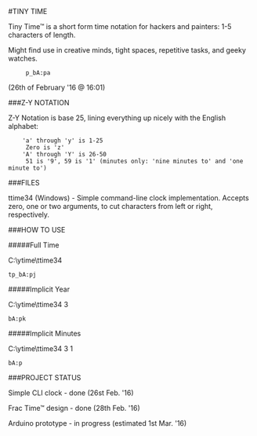 

#TINY TIME

 

Tiny Time™ is a short form time notation for hackers and painters: 1-5 characters of length.

Might find use in creative minds, tight spaces, repetitive tasks, and geeky watches.

 
         p_bA:pa

(26th of February '16 @ 16:01)

 

###Z-Y NOTATION

 

Z-Y Notation is base 25, lining everything up nicely with the English alphabet:

        'a' through 'y' is 1-25
         Zero is 'z'
        'A' through 'Y' is 26-50
         51 is '9', 59 is '1' (minutes only: 'nine minutes to' and 'one minute to')
 


###FILES

ttime34 (Windows) - Simple command-line clock implementation. Accepts zero, one or two arguments, to cut characters from left or right, respectively.

 

###HOW TO USE

#####Full Time

C:\ytime\ttime34

    tp_bA:pj
 

#####Implicit Year

C:\ytime\ttime34 3

    bA:pk
 

#####Implicit Minutes

C:\ytime\ttime34 3 1

    bA:p
 


###PROJECT STATUS

Simple CLI clock - done (26st Feb. '16)

Frac Time™ design - done (28th Feb. '16)

Arduino prototype - in progress (estimated 1st Mar. '16)

 
